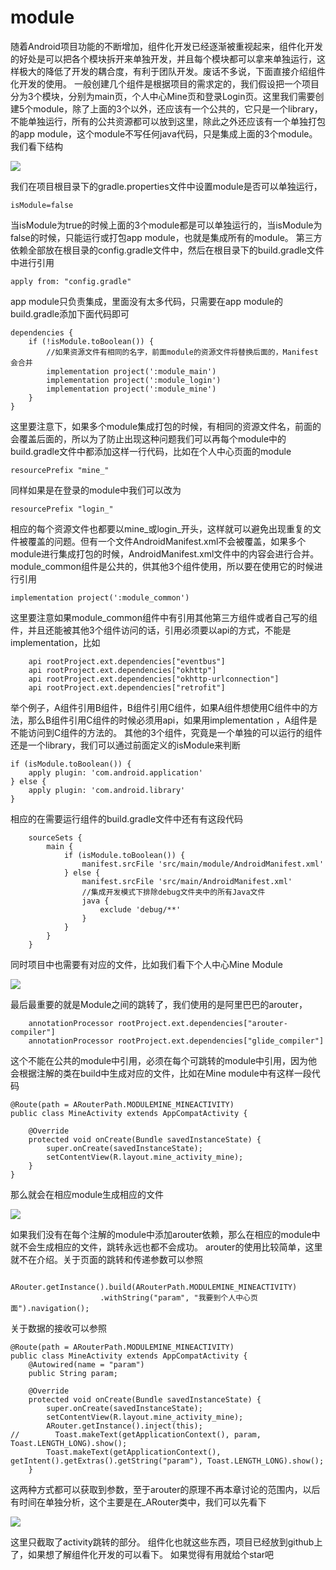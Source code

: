 # module
随着Android项目功能的不断增加，组件化开发已经逐渐被重视起来，组件化开发的好处是可以把各个模块拆开来单独开发，并且每个模块都可以拿来单独运行，这样极大的降低了开发的耦合度，有利于团队开发。废话不多说，下面直接介绍组件化开发的使用。
一般创建几个组件是根据项目的需求定的，我们假设把一个项目分为3个模块，分别为main页，个人中心Mine页和登录Login页。这里我们需要创建5个module，除了上面的3个以外，还应该有一个公共的，它只是一个library，不能单独运行，所有的公共资源都可以放到这里，除此之外还应该有一个单独打包的app module，这个module不写任何java代码，只是集成上面的3个module。我们看下结构

![](/img/微信截图_20190509102525.png)

我们在项目根目录下的gradle.properties文件中设置module是否可以单独运行，

```
isModule=false
```
当isModule为true的时候上面的3个module都是可以单独运行的，当isModule为false的时候，只能运行或打包app module，也就是集成所有的module。
第三方依赖全部放在根目录的config.gradle文件中，然后在根目录下的build.gradle文件中进行引用

```
apply from: "config.gradle"
```
app module只负责集成，里面没有太多代码，只需要在app module的build.gradle添加下面代码即可

```
dependencies {
    if (!isModule.toBoolean()) {
        //如果资源文件有相同的名字，前面module的资源文件将替换后面的，Manifest会合并
        implementation project(':module_main')
        implementation project(':module_login')
        implementation project(':module_mine')
    }
}
```
这里要注意下，如果多个module集成打包的时候，有相同的资源文件名，前面的会覆盖后面的，所以为了防止出现这种问题我们可以再每个module中的build.gradle文件中都添加这样一行代码，比如在个人中心页面的module

```
resourcePrefix "mine_"
```
同样如果是在登录的module中我们可以改为

```
resourcePrefix "login_"
```
相应的每个资源文件也都要以mine_或login_开头，这样就可以避免出现重复的文件被覆盖的问题。但有一个文件AndroidManifest.xml不会被覆盖，如果多个module进行集成打包的时候，AndroidManifest.xml文件中的内容会进行合并。
module_common组件是公共的，供其他3个组件使用，所以要在使用它的时候进行引用

```
implementation project(':module_common')
```
这里要注意如果module_common组件中有引用其他第三方组件或者自己写的组件，并且还能被其他3个组件访问的话，引用必须要以api的方式，不能是implementation，比如

```
    api rootProject.ext.dependencies["eventbus"]
    api rootProject.ext.dependencies["okhttp"]
    api rootProject.ext.dependencies["okhttp-urlconnection"]
    api rootProject.ext.dependencies["retrofit"]
```
举个例子，A组件引用B组件，B组件引用C组件，如果A组件想使用C组件中的方法，那么B组件引用C组件的时候必须用api，如果用implementation ，A组件是不能访问到C组件的方法的。
其他的3个组件，究竟是一个单独的可以运行的组件还是一个library，我们可以通过前面定义的isModule来判断

```
if (isModule.toBoolean()) {
    apply plugin: 'com.android.application'
} else {
    apply plugin: 'com.android.library'
}
```
相应的在需要运行组件的build.gradle文件中还有有这段代码

```
    sourceSets {
        main {
            if (isModule.toBoolean()) {
                manifest.srcFile 'src/main/module/AndroidManifest.xml'
            } else {
                manifest.srcFile 'src/main/AndroidManifest.xml'
                //集成开发模式下排除debug文件夹中的所有Java文件
                java {
                    exclude 'debug/**'
                }
            }
        }
    }
```
同时项目中也需要有对应的文件，比如我们看下个人中心Mine Module

![](/img/微信截图_20190509111503.png)

最后最重要的就是Module之间的跳转了，我们使用的是阿里巴巴的arouter，

```
    annotationProcessor rootProject.ext.dependencies["arouter-compiler"]
    annotationProcessor rootProject.ext.dependencies["glide_compiler"]
```
这个不能在公共的module中引用，必须在每个可跳转的module中引用，因为他会根据注解的类在build中生成对应的文件，比如在Mine module中有这样一段代码

```
@Route(path = ARouterPath.MODULEMINE_MINEACTIVITY)
public class MineActivity extends AppCompatActivity {

    @Override
    protected void onCreate(Bundle savedInstanceState) {
        super.onCreate(savedInstanceState);
        setContentView(R.layout.mine_activity_mine);
    }
}
```
那么就会在相应module生成相应的文件

![](/img/微信截图_20190509112217.png)

如果我们没有在每个注解的module中添加arouter依赖，那么在相应的module中就不会生成相应的文件，跳转永远也都不会成功。
arouter的使用比较简单，这里就不在介绍。关于页面的跳转和传递参数可以参照

```
            ARouter.getInstance().build(ARouterPath.MODULEMINE_MINEACTIVITY)
                    .withString("param", "我要到个人中心页面").navigation();
```
关于数据的接收可以参照

```
@Route(path = ARouterPath.MODULEMINE_MINEACTIVITY)
public class MineActivity extends AppCompatActivity {
    @Autowired(name = "param")
    public String param;

    @Override
    protected void onCreate(Bundle savedInstanceState) {
        super.onCreate(savedInstanceState);
        setContentView(R.layout.mine_activity_mine);
        ARouter.getInstance().inject(this);
//        Toast.makeText(getApplicationContext(), param, Toast.LENGTH_LONG).show();
        Toast.makeText(getApplicationContext(), getIntent().getExtras().getString("param"), Toast.LENGTH_LONG).show();
    }
```
这两种方式都可以获取到参数，至于arouter的原理不再本章讨论的范围内，以后有时间在单独分析，这个主要是在_ARouter类中，我们可以先看下

![](/img/微信截图_20190509114050.png)

这里只截取了activity跳转的部分。
组件化也就这些东西，项目已经放到github上了，如果想了解组件化开发的可以看下。
如果觉得有用就给个star吧
